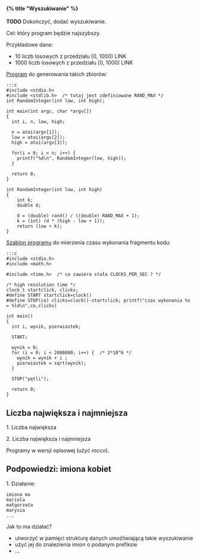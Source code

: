 #### {% title "Wyszukiwanie" %}

**TODO** Dokończyć, dodać wyszukiwanie.

Cel: który program będzie najszybszy.

Przykładowe dane:

* 10 liczb losowych z przedziału [0, 1000)    LINK
* 1000 liczb losowych z przedziału [0, 1000)  LINK


[Program](LINK) do generowania takich zbiorów:

    :::c
    #include <stdio.h>
    #include <stdlib.h>  /* tutaj jest zdefiniowane RAND_MAX */
    int RandomInteger(int low, int high);

    int main(int argc, char *argv[])
    {
      int i, n, low, high;

      n = atoi(argv[1]);
      low = atoi(argv[2]);
      high = atoi(argv[3]);

      for(i = 0; i < n; i++) {
        printf("%d\n", RandomInteger(low, high));
      }

      return 0;
    }

    int RandomInteger(int low, int high)
    {
        int k;
        double d;

        d = (double) rand() / ((double) RAND_MAX + 1);
        k = (int) (d * (high - low + 1));
        return (low + k);
    }



[Szablon programu](LINK) do mierzenia czasu wykonania fragmentu kodu:

    :::c
    #include <stdio.h>
    #include <math.h>

    #include <time.h>  /* co zawiera stała CLOCKS_PER_SEC ? */

    /* high resolution time */
    clock_t startclick, clicks;
    #define START startclick=clock()
    #define STOP(co) clicks=clock()-startclick; printf("czas wykonania %s = %ld\n",co,clicks)

    int main()
    {
      int i, wynik, pierwiastek;

      START;

      wynik = 0;
      for (i = 0; i < 2000000; i++) {  /* 2*10^6 */
        wynik = wynik + i ;
        pierwiastek = sqrt(wynik);
      }

      STOP("pętli");

      return 0;
    }


## Liczba największa i najmniejsza

1\. Liczba największa

2\. Liczba największa i najmniejsza

Programy w wersji opisowej (użyć *rocco*).


## Podpowiedzi: imiona kobiet

1\. Działanie:

    imiona ma
    mariola
    małgorzata
    marysia
    ...

Jak to ma działać?

* utworzyć w pamięci strukturę danych umożliwiającą
  takie wyszukiwanie
* użyć jej do znalezienia imion o podanym prefiksie
* …
